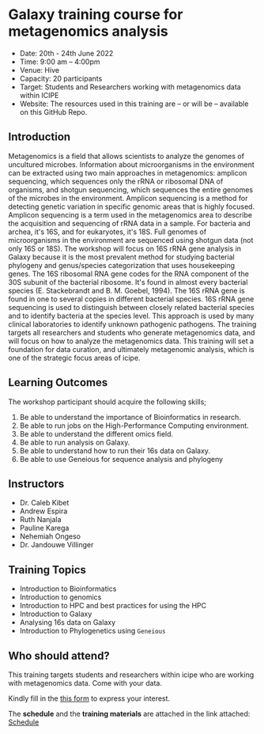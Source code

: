 # Galaxy training course for metagenomics analysis
- Date: 20th - 24th June 2022
- Time: 9:00 am – 4:00pm
- Venue: Hive
- Capacity: 20 participants
- Target: Students and Researchers working with metagenomics data within ICIPE
- Website: The resources used in this training are – or will be – available on this GitHub Repo.

## Introduction
Metagenomics is a field that allows scientists to analyze the genomes of uncultured microbes. Information about microorganisms in the environment can be extracted using two main approaches in metagenomics: amplicon sequencing, which sequences only the rRNA or ribosomal DNA of organisms, and shotgun sequencing, which sequences the entire genomes of the microbes in the environment. Amplicon sequencing is a method for detecting genetic variation in specific genomic areas that is highly focused. Amplicon sequencing is a term used in the metagenomics area to describe the acquisition and sequencing of rRNA data in a sample. For bacteria and archea, it's 16S, and for eukaryotes, it's 18S. Full genomes of microorganisms in the environment are sequenced using shotgun data (not only 16S or 18S).
The workshop will focus on 16S rRNA gene analysis in Galaxy because it is the most prevalent method for studying bacterial phylogeny and genus/species categorization that uses housekeeping genes. The 16S ribosomal RNA gene codes for the RNA component of the 30S subunit of the bacterial ribosome. It's found in almost every bacterial species (E. Stackebrandt and B. M. Goebel, 1994). The 16S rRNA gene is found in one to several copies in different bacterial species. 16S rRNA gene sequencing is used to distinguish between closely related bacterial species and to identify bacteria at the species level. This approach is used by many clinical laboratories to identify unknown pathogenic pathogens.
The training targets all researchers and students who generate metagenomics data, and will focus on how to analyze the metagenomics data. This training will set a foundation for data curation, and ultimately metagenomic analysis, which is one of the strategic focus areas of icipe.

## Learning Outcomes
The workshop participant should acquire the following skills;
1.	Be able to understand the importance of Bioinformatics in research.
2.	Be able to run jobs on the High-Performance Computing environment.
3.	Be able to understand the different omics field.
4.	Be able to run analysis on Galaxy.
5.	Be able to understand how to run their 16s data on Galaxy.
6.	Be able to use Geneious for sequence analysis and phylogeny

## Instructors
- Dr. Caleb Kibet
- Andrew Espira
- Ruth Nanjala
- Pauline Karega
- Nehemiah Ongeso
- Dr. Jandouwe Villinger

## Training Topics
- Introduction to Bioinformatics
- Introduction to genomics 
- Introduction to HPC and best practices for using the HPC
- Introduction to Galaxy
- Analysing 16s data on Galaxy
- Introduction to Phylogenetics using `Geneious`

## Who should attend?
This training targets students and researchers within icipe who are working with metagenomics data. Come with your data.

Kindly fill in the [this form](https://redcap.icipe.org/surveys/?s=JNNHEWATT8XY9JKT) to express your interest.

The **schedule** and the **training materials** are attached in the link attached: [Schedule](https://docs.google.com/spreadsheets/d/1lcz3CKg40klSZd_4xLTzd2qogr5w4jMH36sU5_1FxIE/edit#gid=0)

